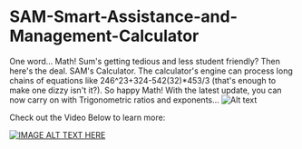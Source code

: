 # SAM-Smart-Assistance-and-Management-Calculator
One word... Math! Sum's getting tedious and less student friendly? Then here's the deal. SAM's Calculator. The calculator's engine can process long chains of equations like 246^23+324-542(32)*453/3 (that's enough to make one dizzy isn't it?). So happy Math! With the latest update, you can now carry on with Trigonometric ratios and exponents...
![Alt text](http://2.bp.blogspot.com/-fn7uZjeTUtA/VhE5OjIk-0I/AAAAAAAAB2E/rzMWgzmtHgw/s320/Capture93.PNG "")

Check out the Video Below to learn more:

[![IMAGE ALT TEXT HERE](https://i.ytimg.com/vi/WRi9oMoIe0w/hqdefault.jpg?custom=true&w=336&h=188&stc=true&jpg444=true&jpgq=90&sp=68&sigh=eJoX3OszDK_mA8ukpxO8vRAuL1Y)](https://youtu.be/WRi9oMoIe0w)
